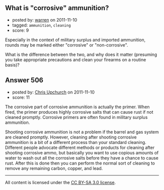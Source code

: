 ## What is "corrosive" ammunition?

- posted by: [warren](https://stackexchange.com/users/-1/143-warren) on 2011-11-10
- tagged: `ammunition`, `cleaning`
- score: 9

<p>Especially in the context of military surplus and imported ammunition, rounds may be marked either "corrosive" or "non-corrosive".</p>

<p>What is the difference between the two, and why does it matter (presuming you take appropriate precautions and clean your firearms on a routine basis)?</p>



## Answer 506

- posted by: [Chris Upchurch](https://stackexchange.com/users/-1/79-chris-upchurch) on 2011-11-10
- score: 11

<p>The corrosive part of corrosive ammunition is actually the primer.  When fired, the primer produces highly corrosive salts that can cause rust if not cleaned promptly.  Corrosive primers are often found in military surplus ammunition.</p>

<p>Shooting corrosive ammunition is not a problem if the barrel and gas system are cleaned promptly.  However, cleaning after shooting corrosive ammunition is a bit of a different process than your standard cleaning.  Different people advocate different methods or products for cleaning after shooting corrosive ammo, but basically you want to use copious amounts of water to wash out all the corrosive salts before they have a chance to cause rust.  After this is done then you can perform the normal sort of cleaning to remove any remaining carbon, copper, and lead.</p>




---

All content is licensed under the [CC BY-SA 3.0 license](https://creativecommons.org/licenses/by-sa/3.0/).
